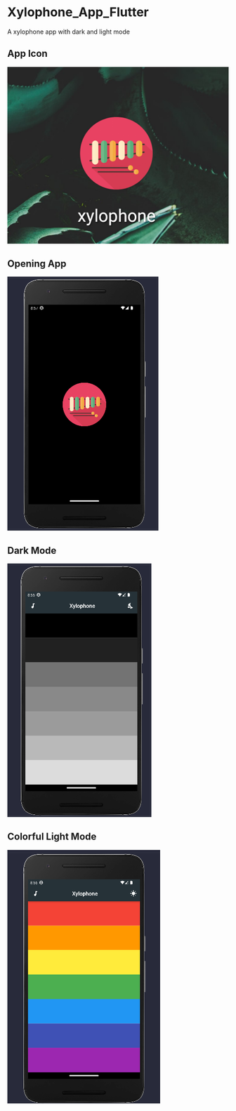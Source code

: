 # Xylophone_App_Flutter
A xylophone app with dark and light mode

<p align="center" width="100%">

## App Icon
![Screenshot](App_images/Screenshot_20221223_085658.png)

## Opening App
![Screenshot](App_images/Screenshot_20221223_085712.png)

## Dark Mode
![Screenshot](App_images/Screenshot_20221223_085601.png)

## Colorful Light Mode
![Screenshot](App_images/Screenshot_20221223_085611.png)

</p>

